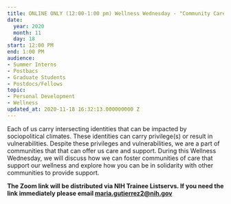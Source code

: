 ```yaml
---
title: ONLINE ONLY (12:00-1:00 pm) Wellness Wednesday - "Community Care & Solidarity"
date:
  year: 2020
  month: 11
  day: 18
start: 12:00 PM
end: 1:00 PM
audience:
- Summer Interns
- Postbacs
- Graduate Students
- Postdocs/Fellows
topic:
- Personal Development
- Wellness
updated_at: 2020-11-18 16:32:13.000000000 Z
---
```

Each of us carry intersecting identities that can be impacted by
sociopolitical climates. These identities can carry privilege(s) or
result in vulnerabilities. Despite these privileges and vulnerabilities,
we are a part of communities that that can offer us care and support.
During this Wellness Wednesday, we will discuss how we can foster
communities of care that support our wellness and explore how you can be
in solidarity with other communities to provide support.

**The Zoom link will be distributed via NIH Trainee Listservs. If you
need the link immediately please email maria.gutierrez2@nih.gov**
